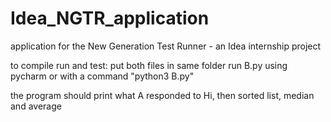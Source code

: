 # Idea_NGTR_application
application for the New Generation Test Runner - an Idea internship project

to compile run and test:
put both files in same folder
run B.py using pycharm or with a command "python3 B.py"

the program should print what A responded to Hi, then sorted list, median and average
